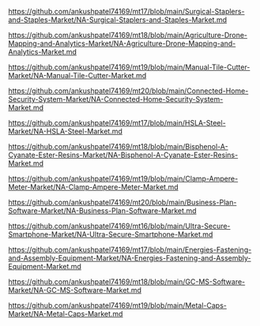 <p><a href="https://github.com/ankushpatel74169/mt17/blob/main/Surgical-Staplers-and-Staples-Market/NA-Surgical-Staplers-and-Staples-Market.md">https://github.com/ankushpatel74169/mt17/blob/main/Surgical-Staplers-and-Staples-Market/NA-Surgical-Staplers-and-Staples-Market.md</a></p><p><a href="https://github.com/ankushpatel74169/mt18/blob/main/Agriculture-Drone-Mapping-and-Analytics-Market/NA-Agriculture-Drone-Mapping-and-Analytics-Market.md">https://github.com/ankushpatel74169/mt18/blob/main/Agriculture-Drone-Mapping-and-Analytics-Market/NA-Agriculture-Drone-Mapping-and-Analytics-Market.md</a></p><p><a href="https://github.com/ankushpatel74169/mt19/blob/main/Manual-Tile-Cutter-Market/NA-Manual-Tile-Cutter-Market.md">https://github.com/ankushpatel74169/mt19/blob/main/Manual-Tile-Cutter-Market/NA-Manual-Tile-Cutter-Market.md</a></p><p><a href="https://github.com/ankushpatel74169/mt20/blob/main/Connected-Home-Security-System-Market/NA-Connected-Home-Security-System-Market.md">https://github.com/ankushpatel74169/mt20/blob/main/Connected-Home-Security-System-Market/NA-Connected-Home-Security-System-Market.md</a></p><p><a href="https://github.com/ankushpatel74169/mt17/blob/main/HSLA-Steel-Market/NA-HSLA-Steel-Market.md">https://github.com/ankushpatel74169/mt17/blob/main/HSLA-Steel-Market/NA-HSLA-Steel-Market.md</a></p><p><a href="https://github.com/ankushpatel74169/mt18/blob/main/Bisphenol-A-Cyanate-Ester-Resins-Market/NA-Bisphenol-A-Cyanate-Ester-Resins-Market.md">https://github.com/ankushpatel74169/mt18/blob/main/Bisphenol-A-Cyanate-Ester-Resins-Market/NA-Bisphenol-A-Cyanate-Ester-Resins-Market.md</a></p><p><a href="https://github.com/ankushpatel74169/mt19/blob/main/Clamp-Ampere-Meter-Market/NA-Clamp-Ampere-Meter-Market.md">https://github.com/ankushpatel74169/mt19/blob/main/Clamp-Ampere-Meter-Market/NA-Clamp-Ampere-Meter-Market.md</a></p><p><a href="https://github.com/ankushpatel74169/mt20/blob/main/Business-Plan-Software-Market/NA-Business-Plan-Software-Market.md">https://github.com/ankushpatel74169/mt20/blob/main/Business-Plan-Software-Market/NA-Business-Plan-Software-Market.md</a></p><p><a href="https://github.com/ankushpatel74169/mt16/blob/main/Ultra-Secure-Smartphone-Market/NA-Ultra-Secure-Smartphone-Market.md">https://github.com/ankushpatel74169/mt16/blob/main/Ultra-Secure-Smartphone-Market/NA-Ultra-Secure-Smartphone-Market.md</a></p><p><a href="https://github.com/ankushpatel74169/mt17/blob/main/Energies-Fastening-and-Assembly-Equipment-Market/NA-Energies-Fastening-and-Assembly-Equipment-Market.md">https://github.com/ankushpatel74169/mt17/blob/main/Energies-Fastening-and-Assembly-Equipment-Market/NA-Energies-Fastening-and-Assembly-Equipment-Market.md</a></p><p><a href="https://github.com/ankushpatel74169/mt18/blob/main/GC-MS-Software-Market/NA-GC-MS-Software-Market.md">https://github.com/ankushpatel74169/mt18/blob/main/GC-MS-Software-Market/NA-GC-MS-Software-Market.md</a></p><p><a href="https://github.com/ankushpatel74169/mt19/blob/main/Metal-Caps-Market/NA-Metal-Caps-Market.md">https://github.com/ankushpatel74169/mt19/blob/main/Metal-Caps-Market/NA-Metal-Caps-Market.md</a></p>
